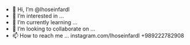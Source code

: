 - 👋 Hi, I’m @lhoseinfardl
- 👀 I’m interested in ...
- 🌱 I’m currently learning ...
- 💞️ I’m looking to collaborate on ...
- 📫 How to reach me ...
instagram.com/lhoseinfardl
+989222782908
<!---
lhoseinfardl/lhoseinfardl is a ✨ special ✨ repository because its `README.md` (this file) appears on your GitHub profile.
You can click the Preview link to take a look at your changes.
--->
